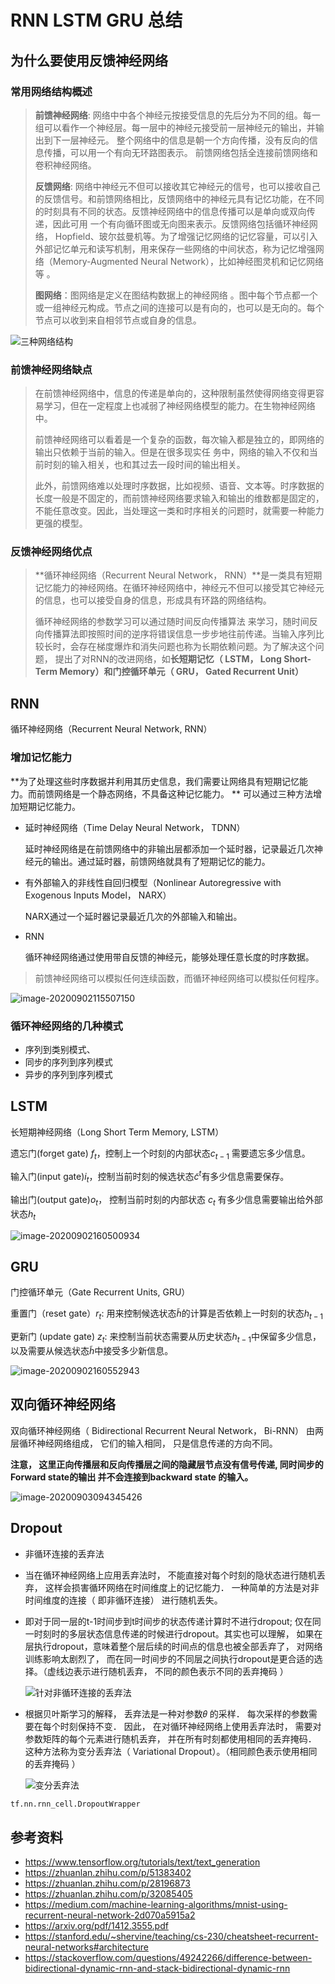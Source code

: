#  RNN LSTM GRU 总结

## 为什么要使用反馈神经网络

### 常用网络结构概述

> **前馈神经网络**: 网络中中各个神经元按接受信息的先后分为不同的组。每一组可以看作一个神经层。每一层中的神经元接受前一层神经元的输出，并输出到下一层神经元。  整个网络中的信息是朝一个方向传播，没有反向的信息传播，可以用一个有向无环路图表示。 前馈网络包括全连接前馈网络和卷积神经网络。
>
> **反馈网络**: 网络中神经元不但可以接收其它神经元的信号，也可以接收自己的反馈信号。和前馈网络相比，反馈网络中的神经元具有记忆功能，在不同的时刻具有不同的状态。反馈神经网络中的信息传播可以是单向或双向传递，因此可用
> 一个有向循环图或无向图来表示。反馈网络包括循环神经网络， Hopfield、玻尔兹曼机等。为了增强记忆网络的记忆容量，可以引入外部记忆单元和读写机制，用来保存一些网络的中间状态，称为记忆增强网络（Memory-Augmented Neural Network），比如神经图灵机和记忆网络 等  。
>
> **图网络**：图网络是定义在图结构数据上的神经网络 。图中每个节点都一个或一组神经元构成。节点之间的连接可以是有向的，也可以是无向的。每个节点可以收到来自相邻节点或自身的信息。   

![三种网络结构](../graph/image-20200827165632311.png)

### 前馈神经网络缺点

> 在前馈神经网络中，信息的传递是单向的，这种限制虽然使得网络变得更容易学习，但在一定程度上也减弱了神经网络模型的能力。在生物神经网络中。
>
> 前馈神经网络可以看着是一个复杂的函数，每次输入都是独立的，即网络的输出只依赖于当前的输入。但是在很多现实任
> 务中，网络的输入不仅和当前时刻的输入相关，也和其过去一段时间的输出相关。  
>
> 此外，前馈网络难以处理时序数据，比如视频、语音、文本等。时序数据的长度一般是不固定的，而前馈神经网络要求输入和输出的维数都是固定的，不能任意改变。因此，当处理这一类和时序相关的问题时，就需要一种能力更强的模型。 

### 反馈神经网络优点

> **循环神经网络（Recurrent Neural Network， RNN）**是一类具有短期记忆能力的神经网络。在循环神经网络中，神经元不但可以接受其它神经元的信息，也可以接受自身的信息，形成具有环路的网络结构。  
>
> 循环神经网络的参数学习可以通过随时间反向传播算法 来学习，随时间反向传播算法即按照时间的逆序将错误信息一步步地往前传递。当输入序列比较长时，会存在梯度爆炸和消失问题也称为长期依赖问题。为了解决这个问题， 提出了对RNN的改进网络，如**长短期记忆（ LSTM， Long Short-Term Memory）**和**门控循环单元（ GRU， Gated Recurrent Unit）**   

## RNN

循环神经网络（Recurrent Neural Network, RNN）

### 增加记忆能力

**为了处理这些时序数据并利用其历史信息，我们需要让网络具有短期记忆能力。而前馈网络是一个静态网络，不具备这种记忆能力。   ** 可以通过三种方法增加短期记忆能力。

* 延时神经网络（Time Delay Neural Network， TDNN）  

  延时神经网络是在前馈网络中的非输出层都添加一个延时器，记录最近几次神经元的输出。通过延时器，前馈网络就具有了短期记忆的能力。    

* 有外部输入的非线性自回归模型（Nonlinear Autoregressive with Exogenous Inputs Model， NARX）  

  NARX通过一个延时器记录最近几次的外部输入和输出。

* RNN

  循环神经网络通过使用带自反馈的神经元，能够处理任意长度的时序数据。  

> 前馈神经网络可以模拟任何连续函数，而循环神经网络可以模拟任何程序。  

![image-20200902115507150](../graph/image-20200902115507150.png)

### 循环神经网络的几种模式

* 序列到类别模式、 
* 同步的序列到序列模式
* 异步的序列到序列模式  

## LSTM

长短期神经网络（Long Short Term Memory, LSTM）

遗忘门(forget gate) $f_t$，控制上一个时刻的内部状态$c_{t-1}$ 需要遗忘多少信息。  

输入门(input gate)$i_t$，控制当前时刻的候选状态$\tilde{c}^t$有多少信息需要保存。  

输出门(output gate)$o_t$， 控制当前时刻的内部状态 $c_t$ 有多少信息需要输出给外部状态$h_t$

![image-20200902160500934](../graph/image-20200902160500934.png)

## GRU

门控循环单元（Gate Recurrent Units, GRU）

重置门（reset gate）$r_t$: 用来控制候选状态$\tilde{h}$的计算是否依赖上一时刻的状态$h_{t-1}$

更新门  (update gate) $z_t$: 来控制当前状态需要从历史状态$h_{t-1}$中保留多少信息， 以及需要从候选状态$\tilde{h}$中接受多少新信息。  

![image-20200902160552943](../graph/image-20200902160552943.png)

## 双向循环神经网络

双向循环神经网络（ Bidirectional Recurrent Neural Network， Bi-RNN） 由两层循环神经网络组成， 它们的输入相同， 只是信息传递的方向不同。  

**注意， 这里正向传播层和反向传播层之间的隐藏层节点没有信号传递, 同时间步的Forward state的输出 并不会连接到backward state 的输入。**

![image-20200903094345426](../graph/image-20200903094345426.png)

## Dropout

* 非循环连接的丢弃法

* 当在循环神经网络上应用丢弃法时， 不能直接对每个时刻的隐状态进行随机丢弃， 这样会损害循环网络在时间维度上的记忆能力． 一种简单的方法是对非时间维度的连接（ 即非循环连接） 进行随机丢失。 

* 即对于同一层的t-1时间步到t时间步的状态传递计算时不进行dropout; 仅在同一时刻时的多层状态信息传递的时候进行dropout。其实也可以理解， 如果在层执行dropout，意味着整个层后续的时间点的信息也被全部丢弃了， 对网络训练影响太剧烈了， 而在同一时间步的不同层之间执行dropout是更合适的选择。（虚线边表示进行随机丢弃， 不同的颜色表示不同的丢弃掩码  ）

  ![针对非循环连接的丢弃法](../graph/image-20200904093623182.png)

  

* 根据贝叶斯学习的解释， 丢弃法是一种对参数𝜃 的采样． 每次采样的参数需要在每个时刻保持不变． 因此， 在对循环神经网络上使用丢弃法时， 需要对参数矩阵的每个元素进行随机丢弃， 并在所有时刻都使用相同的丢弃掩码． 这种方法称为变分丢弃法（ Variational Dropout）。（相同颜色表示使用相同的丢弃掩码  ）   

  ![变分丢弃法](../graph/image-20200904093917733.png)

```python
tf.nn.rnn_cell.DropoutWrapper
```



## 参考资料

* <https://www.tensorflow.org/tutorials/text/text_generation>
* <https://zhuanlan.zhihu.com/p/51383402>
* <https://zhuanlan.zhihu.com/p/28196873>
* <https://zhuanlan.zhihu.com/p/32085405>
* <https://medium.com/machine-learning-algorithms/mnist-using-recurrent-neural-network-2d070a5915a2>
* <https://arxiv.org/pdf/1412.3555.pdf>
* <https://stanford.edu/~shervine/teaching/cs-230/cheatsheet-recurrent-neural-networks#architecture>
* <https://stackoverflow.com/questions/49242266/difference-between-bidirectional-dynamic-rnn-and-stack-bidirectional-dynamic-rnn>

